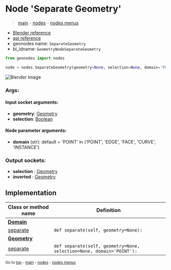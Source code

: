 # Node 'Separate Geometry'

> [main](../structure.md) - [nodes](nodes.md) - [nodes menus](nodes_menus.md)

- [Blender reference](https://docs.blender.org/manual/en/latest/modeling/geometry_nodes/geometry/separate_geometry.html)
- [api reference](https://docs.blender.org/api/current/bpy.types.GeometryNodeSeparateGeometry.html)
- geonodes name: `SeparateGeometry`
- bl_idname: `GeometryNodeSeparateGeometry`

```python
from geonodes import nodes

node = nodes.SeparateGeometry(geometry=None, selection=None, domain='POINT')
```

![Blender Image](https://docs.blender.org/manual/en/latest/_images/node-types_GeometryNodeSeparateGeometry.webp)

### Args:

#### Input socket arguments:

- **geometry**: [Geometry](Geometry.md)
- **selection**: [Boolean](Boolean.md)

#### Node parameter arguments:

- **domain** (str): default = 'POINT' in ('POINT', 'EDGE', 'FACE', 'CURVE', 'INSTANCE')

### Output sockets:

- **selection** : [Geometry](Geometry.md)
- **inverted** : [Geometry](Geometry.md)

## Implementation

| Class or method name | Definition |
|----------------------|------------|
| **[Domain](Domain.md)** |
| [separate](Domain.md#separate) | `def separate(self, geometry=None):` |
| **[Geometry](Geometry.md)** |
| [separate](Geometry.md#separate) | `def separate(self, geometry=None, selection=None, domain='POINT'):` |

<sub>Go to [top](#node-Separate-Geometry) - [main](../structure.md) - [nodes](nodes.md) - [nodes menus](nodes_menus.md)</sub>

